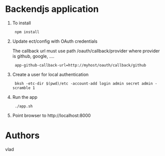 # Backendjs application

1. To install

        npm install

2. Update ect/config with OAuth credentials

   The callback url must use path /oauth/callback/provider
   where provider is github, google, ....

        app-github-callback-url=http://myhost/oauth/callback/github

3. Create a user for local authentication

        bksh -etc-dir $(pwd)/etc -account-add login admin secret admin -scramble 1

4. Run the app

        ./app.sh

5. Point browser to http://localhost:8000

# Authors
vlad

